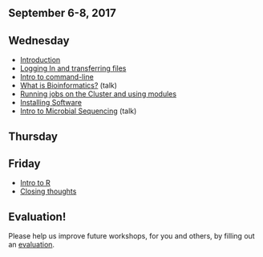 ## September 6-8, 2017

Wednesday
----------
* [Introduction](monday/Introduction.pdf)
* [Logging In and transferring files](monday/logging-in)
* [Intro to command-line](monday/command-line-intro)
* [What is Bioinformatics?](monday/What_is_Bioinformatics.pdf) (talk)
* [Running jobs on the Cluster and using modules](monday/cluster)
* [Installing Software](monday/installing_software)
* [Intro to Microbial Sequencing](monday/) (talk)


Thursday
----------


Friday
----------

* [Intro to R](friday/Intro2R.md)
* [Closing thoughts](friday/Closing_Thoughts.pdf)

Evaluation!
----------

Please help us improve future workshops, for you and others, by filling out an [evaluation]().

